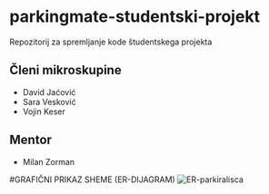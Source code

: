 # parkingmate-studentski-projekt
Repozitorij za spremljanje kode študentskega projekta
## Členi mikroskupine
- David Jaćović
- Sara Vesković
- Vojin Keser
## Mentor
- Milan Zorman

#GRAFIČNI PRIKAZ SHEME (ER-DIJAGRAM)
![ER-parkiralisca](https://github.com/user-attachments/assets/83d2038a-a685-4b4e-8997-21ad8965dd90)
